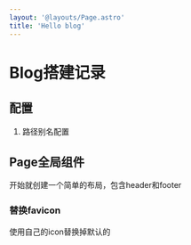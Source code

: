```yaml
---
layout: '@layouts/Page.astro'
title: 'Hello blog'
---
```

# Blog搭建记录

## 配置
1. 路径别名配置

## Page全局组件
开始就创建一个简单的布局，包含header和footer

### 替换favicon
使用自己的icon替换掉默认的

